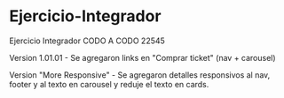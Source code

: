 # Ejercicio-Integrador
Ejercicio Integrador CODO A CODO 22545

Version 1.01.01 - Se agregaron links en "Comprar ticket" (nav + carousel)

Version "More Responsive" - Se agregaron detalles responsivos al nav, footer y al texto en carousel y reduje el texto en cards. 
